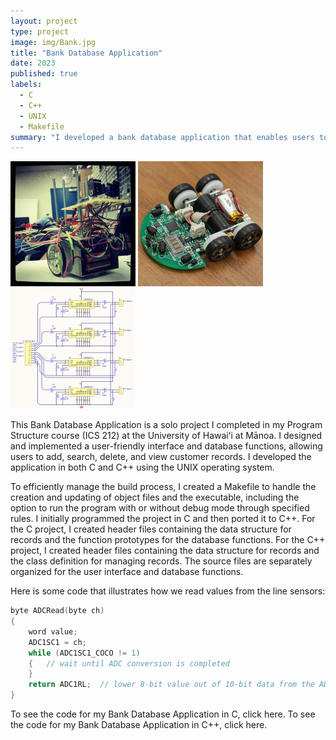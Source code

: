 ```yaml
---
layout: project
type: project
image: img/Bank.jpg
title: "Bank Database Application"
date: 2023
published: true
labels:
  - C
  - C++
  - UNIX
  - Makefile
summary: "I developed a bank database application that enables users to add, search, delete, and view customer records in both C and C++."
---
```


<div class="text-center p-4">
  <img width="200px" src="../img/micromouse/micromouse-robot.png" class="img-thumbnail" >
  <img width="200px" src="../img/micromouse/micromouse-robot-2.jpg" class="img-thumbnail" >
  <img width="200px" src="../img/micromouse/micromouse-circuit.png" class="img-thumbnail" >
</div>

This Bank Database Application is a solo project I completed in my Program Structure course (ICS 212) at the University of Hawaiʻi at Mānoa. I designed and implemented a user-friendly interface and database functions, allowing users to add, search, delete, and view customer records. I developed the application in both C and C++ using the UNIX operating system.

To efficiently manage the build process, I created a Makefile to handle the creation and updating of object files and the executable, including the option to run the program with or without debug mode through specified rules. I initially programmed the project in C and then ported it to C++. For the C project, I created header files containing the data structure for records and the function prototypes for the database functions. For the C++ project, I created header files containing the data structure for records and the class definition for managing records. The source files are separately organized for the user interface and database functions.



Here is some code that illustrates how we read values from the line sensors:

```cpp
byte ADCRead(byte ch)
{
    word value;
    ADC1SC1 = ch;
    while (ADC1SC1_COCO != 1)
    {   // wait until ADC conversion is completed   
    }
    return ADC1RL;  // lower 8-bit value out of 10-bit data from the ADC
}
```

To see the code for my Bank Database Application in C, click here. To see the code for my Bank Database Application in C++, click here.
